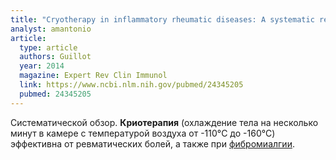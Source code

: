```yaml
---
title: "Cryotherapy in inflammatory rheumatic diseases: A systematic review"
analyst: amantonio
article:
  type: article
  authors: Guillot
  year: 2014
  magazine: Expert Rev Clin Immunol
  link: https://www.ncbi.nlm.nih.gov/pubmed/24345205
  pubmed: 24345205
---
```


Систематической обзор. **Криотерапия** (охлаждение тела на несколько минут в камере с температурой воздуха от -110°C до -160°C) эффективна от ревматических болей, а также при [фибромиалгии](https://www.ncbi.nlm.nih.gov/pubmed/23636794).
